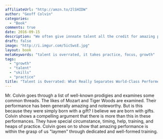 ```yaml
---
affiliateUrl: "http://amzn.to/2lSHIDW"
author: "Geoff Colvin"
categories:
  - "Book"
comments: true
date: 2016-09-15
description: "We often give innnate talent all the credit for amazing performance.  This is largely undue."
draft: false
image: "http://i.imgur.com/5icSwsE.jpg"
layout: book
metaKeywords: "talent is overrated, it takes practice, focus, growth"
tags:
  - "growth"
  - "talent"
  - "skills"
  - "practice"
title: "Talent is Overrated: What Really Separates World-Class Performers from Everybody Else"
---
```


Mr. Colvin goes through a list of well-known prodigies and examines some common threads.  The likes of Mozart and Tiger Woods are examined.  Their performance has been generally amazing and noteworthy.  But is this because they were simply born with a gift?  I believe we are born with gifts.  Colvin shows a compelling argument that there is more than this in these performances.  They have special circumstance, timing, help, training, and heaps of practice.  Colvin goes on to show that amazing performance is within the grasp of us "laymen" through dedicated and well-formed training.

